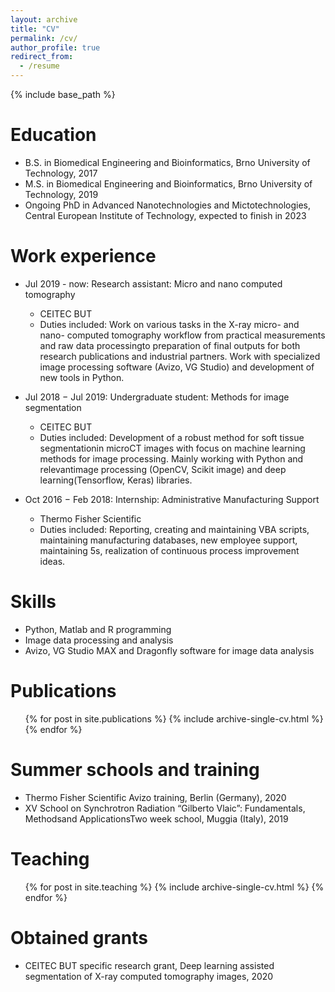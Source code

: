 ```yaml
---
layout: archive
title: "CV"
permalink: /cv/
author_profile: true
redirect_from:
  - /resume
---
```


{% include base_path %}

Education
======
* B.S. in Biomedical Engineering and Bioinformatics, Brno University of Technology, 2017
* M.S. in Biomedical Engineering and Bioinformatics, Brno University of Technology, 2019
* Ongoing PhD in Advanced Nanotechnologies and Mictotechnologies, Central European Institute of Technology, expected to finish in 2023

Work experience
======
* Jul 2019 - now: Research assistant: Micro and nano computed tomography
  * CEITEC BUT
  * Duties included: Work on various tasks in the X-ray micro- and nano- computed tomography workflow from practical measurements and raw data processingto preparation of final outputs for both research publications and industrial partners. Work with specialized image processing software (Avizo, VG Studio) and development of new tools in Python.

* Jul 2018 − Jul 2019: Undergraduate student: Methods for image segmentation
  * CEITEC BUT
  * Duties included: Development of a robust method for soft tissue segmentationin microCT images with focus on machine learning methods for image processing. Mainly working with Python and relevantimage processing (OpenCV, Scikit image) and deep learning(Tensorflow, Keras) libraries.
 
* Oct 2016 − Feb 2018: Internship: Administrative Manufacturing Support
  * Thermo Fisher Scientific
  * Duties included: Reporting, creating and maintaining VBA scripts, maintaining manufacturing databases, new employee support, maintaining 5s, realization of continuous process improvement ideas.


Skills
======
* Python, Matlab and R programming
* Image data processing and analysis
* Avizo, VG Studio MAX and Dragonfly software for image data analysis

Publications
======
  <ul>{% for post in site.publications %}
    {% include archive-single-cv.html %}
  {% endfor %}</ul>

Summer schools and training
======
* Thermo Fisher Scientific Avizo training, Berlin (Germany), 2020
* XV School on Synchrotron Radiation “Gilberto Vlaic”: Fundamentals, Methodsand ApplicationsTwo week school, Muggia (Italy), 2019

Teaching
======
  <ul>{% for post in site.teaching %}
    {% include archive-single-cv.html %}
  {% endfor %}</ul>

Obtained grants
======
* CEITEC BUT specific research grant, Deep learning assisted segmentation of X-ray computed tomography images, 2020


